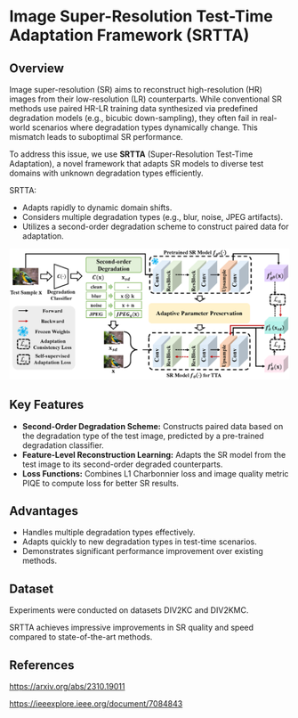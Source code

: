 # Image Super-Resolution Test-Time Adaptation Framework (SRTTA)

## Overview
Image super-resolution (SR) aims to reconstruct high-resolution (HR) images from their low-resolution (LR) counterparts. While conventional SR methods use paired HR-LR training data synthesized via predefined degradation models (e.g., bicubic down-sampling), they often fail in real-world scenarios where degradation types dynamically change. This mismatch leads to suboptimal SR performance.

To address this issue, we use **SRTTA** (Super-Resolution Test-Time Adaptation), a novel framework that adapts SR models to diverse test domains with unknown degradation types efficiently. 

SRTTA:
- Adapts rapidly to dynamic domain shifts.
- Considers multiple degradation types (e.g., blur, noise, JPEG artifacts).
- Utilizes a second-order degradation scheme to construct paired data for adaptation.

![Architecture](images/srtta_overview.png)

## Key Features
- **Second-Order Degradation Scheme:** Constructs paired data based on the degradation type of the test image, predicted by a pre-trained degradation classifier.
- **Feature-Level Reconstruction Learning:** Adapts the SR model from the test image to its second-order degraded counterparts.
- **Loss Functions:** Combines L1 Charbonnier loss and image quality metric PIQE to compute loss for better SR results.

## Advantages
- Handles multiple degradation types effectively.
- Adapts quickly to new degradation types in test-time scenarios.
- Demonstrates significant performance improvement over existing methods.

## Dataset
Experiments were conducted on datasets DIV2KC and DIV2KMC.

SRTTA achieves impressive improvements in SR quality and speed compared to state-of-the-art methods.

## References

https://arxiv.org/abs/2310.19011

https://ieeexplore.ieee.org/document/7084843



